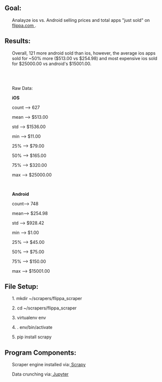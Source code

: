 <h2><strong>Goal:</strong></h2> 
<ul> Analayze ios vs. Android selling prices and total apps "just sold" on <a href="https://flippa.com/apps/just-sold"> flippa.com </a>.</ul>
  
  
<h2><strong>Results:</strong></h2> 
<ul>Overall, 121 more android sold than ios, however, the average ios apps sold for ~50% more ($513.00 vs $254.98) and most expensive ios sold for $25000.00 vs android's $15001.00. </ul>
<br>
<br>
<ul>Raw Data:</ul>
<ul><strong>iOS</strong></ul>
<ul> count --> 627</ul>
<ul> mean --> $513.00</ul>
<ul> std -->  $1536.00</ul>
<ul> min -->  $11.00</ul>
<ul> 25% -->  $79.00</ul>
<ul> 50% -->  $165.00</ul>
<ul> 75% -->  $320.00</ul>
<ul> max -->  $25000.00</ul>
  </ul>
  <br>
  <ul><strong>Android</strong></ul>
<ul> count--> 748</ul>
<ul> mean-->  $254.98</ul>
<ul> std -->  $928.42</ul>
<ul> min -->  $1.00</ul>
<ul> 25% -->  $45.00</ul>
<ul> 50% -->  $75.00</ul>
<ul> 75% -->  $150.00</ul>
<ul> max -->  $15001.00</ul>
  </ul>
 
 
<h2><strong>File Setup:</strong></h2> 
<ul>1. mkdir ~/scrapers/flippa_scraper</ul>
<ul>2. cd ~/scrapers/flippa_scraper</ul>
<ul>3. virtualenv env</ul>
<ul>4. . env/bin/activate</ul>
<ul>5. pip install scrapy</ul>
 

<h2><strong>Program Components:</strong></h2>
<ul>Scraper engine installed via:<a href="https://scrapy.org/"> Scrapy</a> </ul>
<ul>Data crunching via:<a href="http://jupyter.org/"> Jupyter</a> </ul>
